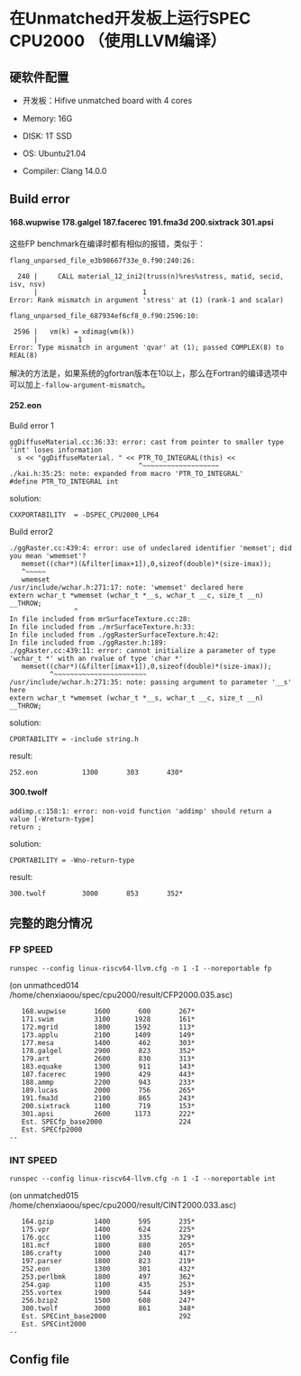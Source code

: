 # 在Unmatched开发板上运行SPEC CPU2000 （使用LLVM编译）

## 硬软件配置

- 开发板：Hifive unmatched board with 4 cores

- Memory: 16G

- DISK: 1T SSD

- OS: Ubuntu21.04

- Compiler: Clang 14.0.0

## Build error

#### 168.wupwise 178.galgel 187.facerec 191.fma3d 200.sixtrack 301.apsi

这些FP benchmark在编译时都有相似的报错，类似于：
```
flang_unparsed_file_e3b98667f33e_0.f90:240:26:

  240 |     CALL material_12_ini2(truss(n)%res%stress, matid, secid, isv, nsv)
      |                          1
Error: Rank mismatch in argument 'stress' at (1) (rank-1 and scalar)
```

```
flang_unparsed_file_687934ef6cf8_0.f90:2596:10:

 2596 |   vm(k) = xdimag(wm(k))
      |          1
Error: Type mismatch in argument 'qvar' at (1); passed COMPLEX(8) to REAL(8)
```

解决的方法是，如果系统的gfortran版本在10以上，那么在Fortran的编译选项中可以加上`-fallow-argument-mismatch`。

#### 252.eon

Build error 1
```
ggDiffuseMaterial.cc:36:33: error: cast from pointer to smaller type 'int' loses information
  s << "ggDiffuseMaterial. " << PTR_TO_INTEGRAL(this) <<
                                ^~~~~~~~~~~~~~~~~~~~
./kai.h:35:25: note: expanded from macro 'PTR_TO_INTEGRAL'
#define PTR_TO_INTEGRAL int
```

solution:
```
CXXPORTABILITY  = -DSPEC_CPU2000_LP64
```

Build error2
```
./ggRaster.cc:439:4: error: use of undeclared identifier 'memset'; did you mean 'wmemset'?
   memset((char*)(&filter[imax+1]),0,sizeof(double)*(size-imax));
   ^~~~~~
   wmemset
/usr/include/wchar.h:271:17: note: 'wmemset' declared here
extern wchar_t *wmemset (wchar_t *__s, wchar_t __c, size_t __n) __THROW;
                ^
In file included from mrSurfaceTexture.cc:28:
In file included from ./mrSurfaceTexture.h:33:
In file included from ./ggRasterSurfaceTexture.h:42:
In file included from ./ggRaster.h:189:
./ggRaster.cc:439:11: error: cannot initialize a parameter of type 'wchar_t *' with an rvalue of type 'char *'
   memset((char*)(&filter[imax+1]),0,sizeof(double)*(size-imax));
          ^~~~~~~~~~~~~~~~~~~~~~~~
/usr/include/wchar.h:271:35: note: passing argument to parameter '__s' here
extern wchar_t *wmemset (wchar_t *__s, wchar_t __c, size_t __n) __THROW;
```

solution:
```
CPORTABILITY = -include string.h
```

result:
```
252.eon           1300       303       430*
```

#### 300.twolf

```
addimp.c:158:1: error: non-void function 'addimp' should return a value [-Wreturn-type]
return ;
```

solution:
```
CPORTABILITY = -Wno-return-type
```

result:
```
300.twolf         3000       853       352*
```

## 完整的跑分情况

### FP SPEED

```
runspec --config linux-riscv64-llvm.cfg -n 1 -I --noreportable fp
```
(on unmathced014 /home/chenxiaoou/spec/cpu2000/result/CFP2000.035.asc)
```
   168.wupwise       1600       600       267*
   171.swim          3100      1928       161*
   172.mgrid         1800      1592       113*
   173.applu         2100      1409       149*
   177.mesa          1400       462       303*
   178.galgel        2900       823       352*
   179.art           2600       830       313*
   183.equake        1300       911       143*
   187.facerec       1900       429       443*
   188.ammp          2200       943       233*
   189.lucas         2000       756       265*
   191.fma3d         2100       865       243*
   200.sixtrack      1100       719       153*
   301.apsi          2600      1173       222*
   Est. SPECfp_base2000                   224
   Est. SPECfp2000                                                       --
```


### INT SPEED

```
runspec --config linux-riscv64-llvm.cfg -n 1 -I --noreportable int
```
(on unmatched015 /home/chenxiaoou/spec/cpu2000/result/CINT2000.033.asc)
```
   164.gzip          1400       595       235*
   175.vpr           1400       624       225*
   176.gcc           1100       335       329*
   181.mcf           1800       880       205*
   186.crafty        1000       240       417*
   197.parser        1800       823       219*
   252.eon           1300       301       432*
   253.perlbmk       1800       497       362*
   254.gap           1100       435       253*
   255.vortex        1900       544       349*
   256.bzip2         1500       608       247*
   300.twolf         3000       861       348*
   Est. SPECint_base2000                  292
   Est. SPECint2000                                                      --
```

## Config file
